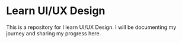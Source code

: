 # Learn UI/UX Design

This is a repository for I learn UI/UX Design. I will be documenting my journey and sharing my progress here.
